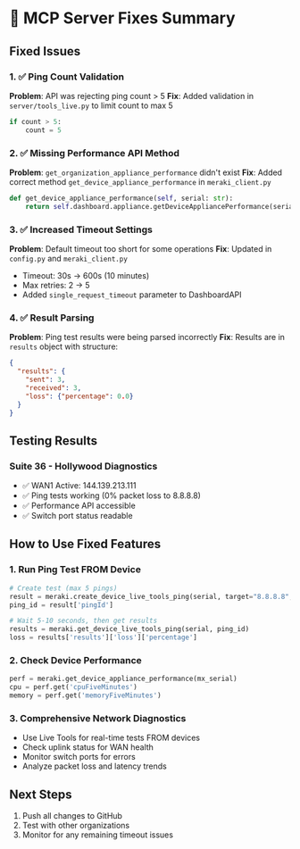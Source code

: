 # 🔧 MCP Server Fixes Summary

## Fixed Issues

### 1. ✅ Ping Count Validation
**Problem**: API was rejecting ping count > 5
**Fix**: Added validation in `server/tools_live.py` to limit count to max 5
```python
if count > 5:
    count = 5
```

### 2. ✅ Missing Performance API Method
**Problem**: `get_organization_appliance_performance` didn't exist
**Fix**: Added correct method `get_device_appliance_performance` in `meraki_client.py`
```python
def get_device_appliance_performance(self, serial: str):
    return self.dashboard.appliance.getDeviceAppliancePerformance(serial)
```

### 3. ✅ Increased Timeout Settings
**Problem**: Default timeout too short for some operations
**Fix**: Updated in `config.py` and `meraki_client.py`
- Timeout: 30s → 600s (10 minutes)
- Max retries: 2 → 5
- Added `single_request_timeout` parameter to DashboardAPI

### 4. ✅ Result Parsing
**Problem**: Ping test results were being parsed incorrectly
**Fix**: Results are in `results` object with structure:
```json
{
  "results": {
    "sent": 3,
    "received": 3,
    "loss": {"percentage": 0.0}
  }
}
```

## Testing Results

### Suite 36 - Hollywood Diagnostics
- ✅ WAN1 Active: 144.139.213.111
- ✅ Ping tests working (0% packet loss to 8.8.8.8)
- ✅ Performance API accessible
- ✅ Switch port status readable

## How to Use Fixed Features

### 1. Run Ping Test FROM Device
```python
# Create test (max 5 pings)
result = meraki.create_device_live_tools_ping(serial, target="8.8.8.8", count=5)
ping_id = result['pingId']

# Wait 5-10 seconds, then get results
results = meraki.get_device_live_tools_ping(serial, ping_id)
loss = results['results']['loss']['percentage']
```

### 2. Check Device Performance
```python
perf = meraki.get_device_appliance_performance(mx_serial)
cpu = perf.get('cpuFiveMinutes')
memory = perf.get('memoryFiveMinutes')
```

### 3. Comprehensive Network Diagnostics
- Use Live Tools for real-time tests FROM devices
- Check uplink status for WAN health
- Monitor switch ports for errors
- Analyze packet loss and latency trends

## Next Steps
1. Push all changes to GitHub
2. Test with other organizations
3. Monitor for any remaining timeout issues